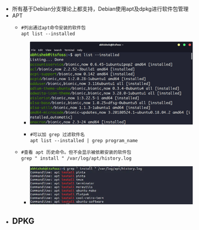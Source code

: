 - 所有基于Debian分支理论上都支持，Debian使用apt及dpkg进行软件包管理
- APT
	- ```
	  #列出通过apt命令安装的软件包
	  apt list --installed
	  ```
		- ![image.png](../assets/image_1715652171847_0.png)
		- ```
		  #可以加 grep 过滤软件名
		  apt list --installed | grep program_name
		  ```
	- ```
	  #查看 apt 历史命令。但不会显示被依赖安装的软件包
	  grep " install " /var/log/apt/history.log
	  ```
		- ![image.png](../assets/image_1715652544448_0.png)
- DPKG
	-